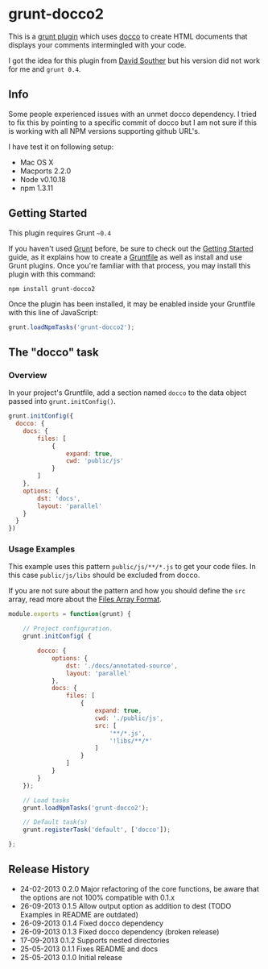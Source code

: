 # grunt-docco2

This is a [grunt plugin](http://gruntjs.com/plugins) which uses [docco](http://jashkenas.github.io/docco/) to create
HTML documents that displays your comments intermingled with your code.

I got the idea for this plugin from [David Souther](https://github.com/DavidSouther/grunt-docco) but his version did
not work for me and `grunt 0.4`.

## Info

Some people experienced issues with an unmet docco dependency. I tried to fix this by pointing to a specific commit
of docco but I am not sure if this is working with all NPM versions supporting github URL's.

I have test it on following setup:
- Mac OS X
- Macports 2.2.0
- Node v0.10.18
- npm 1.3.11

## Getting Started

This plugin requires Grunt `~0.4`

If you haven't used [Grunt](http://gruntjs.com/) before, be sure to check out the [Getting Started](http://gruntjs.com/getting-started)
guide, as it explains how to create a [Gruntfile](http://gruntjs.com/sample-gruntfile) as well as install and use Grunt
plugins.
Once you're familiar with that process, you may install this plugin with this command:

```shell
npm install grunt-docco2
```

Once the plugin has been installed, it may be enabled inside your Gruntfile with this line of JavaScript:

```js
grunt.loadNpmTasks('grunt-docco2');
```

## The "docco" task

### Overview
In your project's Gruntfile, add a section named `docco` to the data object passed into `grunt.initConfig()`.

```js
grunt.initConfig({
  docco: {
    docs: {
        files: [
            {
                expand: true,
                cwd: 'public/js'
            }
        ]
    },
    options: {
        dst: 'docs',
        layout: 'parallel'
    }
  }
})
```

### Usage Examples

This example uses this pattern `public/js/**/*.js` to get your code files.
In this case `public/js/libs` should be excluded from docco.

If you are not sure about the pattern and how you should define the `src` array, read more about the
[Files Array Format](http://gruntjs.com/configuring-tasks#files-array-format).

```js
module.exports = function(grunt) {

    // Project configuration.
    grunt.initConfig( {

        docco: {
            options: {
                dst: './docs/annotated-source',
                layout: 'parallel'
            },
            docs: {
                files: [
                    {
                        expand: true,
                        cwd: './public/js',
                        src: [
                            '**/*.js',
                            '!libs/**/*'
                        ]
                    }
                ]
            }
        }
    });

    // Load tasks
    grunt.loadNpmTasks('grunt-docco2');

    // Default task(s)
    grunt.registerTask('default', ['docco']);

};
```

## Release History
* 24-02-2013        0.2.0   Major refactoring of the core functions, be aware that the options are not 100% compatible with 0.1.x
* 26-09-2013        0.1.5   Allow output option as addition to dest (TODO Examples in README are outdated)
* 26-09-2013        0.1.4   Fixed docco dependency
* 26-09-2013        0.1.3   Fixed docco dependency (broken release)
* 17-09-2013        0.1.2   Supports nested directories
* 25-05-2013        0.1.1   Fixes README and docs
* 25-05-2013        0.1.0   Initial release
